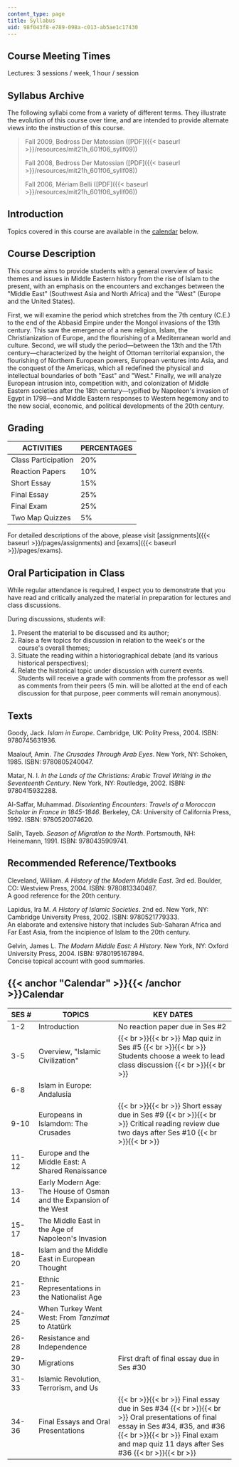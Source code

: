 ```yaml
---
content_type: page
title: Syllabus
uid: 98f043f8-e789-098a-c013-ab5ae1c17430
---
```


Course Meeting Times
--------------------

Lectures: 3 sessions / week, 1 hour / session

Syllabus Archive
----------------

The following syllabi come from a variety of different terms. They illustrate the evolution of this course over time, and are intended to provide alternate views into the instruction of this course.

> Fall 2009, Bedross Der Matossian ([PDF]({{< baseurl >}}/resources/mit21h_601f06_syllf09))
> 
> Fall 2008, Bedross Der Matossian ([PDF]({{< baseurl >}}/resources/mit21h_601f06_syllf08))
> 
> Fall 2006, Mériam Belli ([PDF]({{< baseurl >}}/resources/mit21h_601f06_syllf06))

Introduction
------------

Topics covered in this course are available in the [calendar](#Calendar) below.

Course Description
------------------

This course aims to provide students with a general overview of basic themes and issues in Middle Eastern history from the rise of Islam to the present, with an emphasis on the encounters and exchanges between the "Middle East" (Southwest Asia and North Africa) and the "West" (Europe and the United States).

First, we will examine the period which stretches from the 7th century (C.E.) to the end of the Abbasid Empire under the Mongol invasions of the 13th century. This saw the emergence of a new religion, Islam, the Christianization of Europe, and the flourishing of a Mediterranean world and culture. Second, we will study the period—between the 13th and the 17th century—characterized by the height of Ottoman territorial expansion, the flourishing of Northern European powers, European ventures into Asia, and the conquest of the Americas, which all redefined the physical and intellectual boundaries of both "East" and "West." Finally, we will analyze European intrusion into, competition with, and colonization of Middle Eastern societies after the 18th century—typified by Napoleon's invasion of Egypt in 1798—and Middle Eastern responses to Western hegemony and to the new social, economic, and political developments of the 20th century.

Grading
-------

| ACTIVITIES | PERCENTAGES |
| --- | --- |
| Class Participation | 20% |
| Reaction Papers | 10% |
| Short Essay | 15% |
| Final Essay | 25% |
| Final Exam | 25% |
| Two Map Quizzes | 5% 

For detailed descriptions of the above, please visit [assignments]({{< baseurl >}}/pages/assignments) and [exams]({{< baseurl >}}/pages/exams).

Oral Participation in Class
---------------------------

While regular attendance is required, I expect you to demonstrate that you have read and critically analyzed the material in preparation for lectures and class discussions.

During discussions, students will:

1.  Present the material to be discussed and its author;
2.  Raise a few topics for discussion in relation to the week's or the course's overall themes;
3.  Situate the reading within a historiographical debate (and its various historical perspectives);
4.  Relate the historical topic under discussion with current events. Students will receive a grade with comments from the professor as well as comments from their peers (5 min. will be allotted at the end of each discussion for that purpose, peer comments will remain anonymous).

Texts
-----

Goody, Jack. _Islam in Europe_. Cambridge, UK: Polity Press, 2004. ISBN: 9780745631936.

Maalouf, Amin. _The Crusades Through Arab Eyes_. New York, NY: Schoken, 1985. ISBN: 9780805240047.

Matar, N. I. _In the Lands of the Christians: Arabic Travel Writing in the Seventeenth Century_. New York, NY: Routledge, 2002. ISBN: 9780415932288.

Al-Saffar, Muhammad. _Disorienting Encounters: Travels of a Moroccan Scholar in France in 1845-1846_. Berkeley, CA: University of California Press, 1992. ISBN: 9780520074620.

Salih, Tayeb. _Season of Migration to the North_. Portsmouth, NH: Heinemann, 1991. ISBN: 9780435909741.

Recommended Reference/Textbooks
-------------------------------

Cleveland, William. _A History of the Modern Middle East_. 3rd ed. Boulder, CO: Westview Press, 2004. ISBN: 9780813340487.  
A good reference for the 20th century.

Lapidus, Ira M. _A History of Islamic Societies_. 2nd ed. New York, NY: Cambridge University Press, 2002. ISBN: 9780521779333.  
An elaborate and extensive history that includes Sub-Saharan Africa and Far East Asia, from the incipience of Islam to the 20th century.

Gelvin, James L. _The Modern Middle East: A History_. New York, NY: Oxford University Press, 2004. ISBN: 9780195167894.  
Concise topical account with good summaries.

{{< anchor "Calendar" >}}{{< /anchor >}}Calendar
------------------------------------------------

| SES # |  TOPICS | KEY DATES |
| --- | --- | --- |
| 1-2 | Introduction | No reaction paper due in Ses #2 |
| 3-5 | Overview, "Islamic Civilization" |  {{< br >}}{{< br >}} Map quiz in Ses #5 {{< br >}}{{< br >}} Students choose a week to lead class discussion {{< br >}}{{< br >}}  |
| 6-8 | Islam in Europe: Andalusia | &nbsp; |
| 9-10 | Europeans in Islamdom: The Crusades |  {{< br >}}{{< br >}} Short essay due in Ses #9 {{< br >}}{{< br >}} Critical reading review due two days after Ses #10 {{< br >}}{{< br >}}  |
| 11-12 | Europe and the Middle East: A Shared Renaissance | &nbsp; |
| 13-14 | Early Modern Age: The House of Osman and the Expansion of the West | &nbsp; |
| 15-17 | The Middle East in the Age of Napoleon's Invasion | &nbsp; |
| 18-20 | Islam and the Middle East in European Thought | &nbsp; |
| 21-23 | Ethnic Representations in the Nationalist Age | &nbsp; |
| 24-25 | When Turkey Went West: From _Tanzimat_ to Atatürk | &nbsp; |
| 26-28 | Resistance and Independence | &nbsp; |
| 29-30 | Migrations | First draft of final essay due in Ses #30 |
| 31-33 | Islamic Revolution, Terrorism, and Us | &nbsp; |
| 34-36 | Final Essays and Oral Presentations |  {{< br >}}{{< br >}} Final essay due in Ses #34 {{< br >}}{{< br >}} Oral presentations of final essay in Ses #34, #35, and #36 {{< br >}}{{< br >}} Final exam and map quiz 11 days after Ses #36 {{< br >}}{{< br >}}